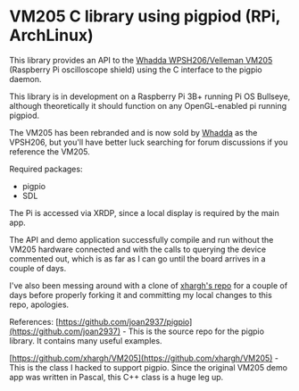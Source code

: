 # VM205 C library using pigpiod (RPi, ArchLinux)

This library provides an API to the [Whadda WPSH206/Velleman VM205](https://whadda.com/product/oscilloscope-and-logic-analyzer-shield-for-raspberry-pi-wpsh206/) (Raspberry Pi oscilloscope shield) using the C interface to the pigpio daemon.  

This library is in development on a Raspberry Pi 3B+ running Pi OS Bullseye, although theoretically it should function on any OpenGL-enabled pi running pigpiod.

The VM205 has been rebranded and is now sold by [Whadda](https://whadda.com) as the VPSH206, but you'll have better luck searching for forum discussions if you reference the VM205.  

Required packages:  
* pigpio
* SDL

The Pi is accessed via XRDP, since a local display is required by the main app.

The API and demo application successfully compile and run without the VM205 hardware connected and with the calls to querying the device commented out, which is as far as I can go until the board arrives in a couple of days. 


I've also been messing around with a clone of [xhargh's repo](https://github.com/xhargh/VM205) for a couple of days before properly forking it and committing my local changes to this repo, apologies.


References:
[https://github.com/joan2937/pigpio](https://github.com/joan2937) - This is the source repo for the pigpio library.  It contains many useful examples.


[https://github.com/xhargh/VM205](https://github.com/xhargh/VM205) - This is the class I hacked to support pigpio.  Since the original VM205 demo app was written in Pascal, this C++ class is a huge leg up.
